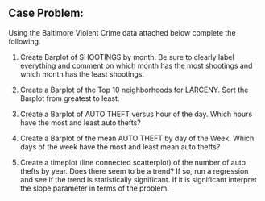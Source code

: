 ## Case Problem:
Using the Baltimore Violent Crime data attached below complete the following.

1. Create Barplot of SHOOTINGS by month.  Be sure to clearly label everything and comment on which month has the most shootings and which month has the least shootings. 

2. Create a Barplot of the Top 10 neighborhoods for LARCENY.  Sort the Barplot from greatest to least.

3. Create a Barplot of AUTO THEFT versus hour of the day.  Which hours have the most and least auto thefts? 

4. Create a Barplot of the mean AUTO THEFT by day of the Week.  Which days of the week have the most and least mean auto thefts?

5. Create a timeplot (line connected scatterplot) of the number of auto thefts by year.  Does there seem to be a trend?  If so, run a regression and see if the trend is statistically significant.  If it is significant interpret the slope parameter in terms of the problem.

